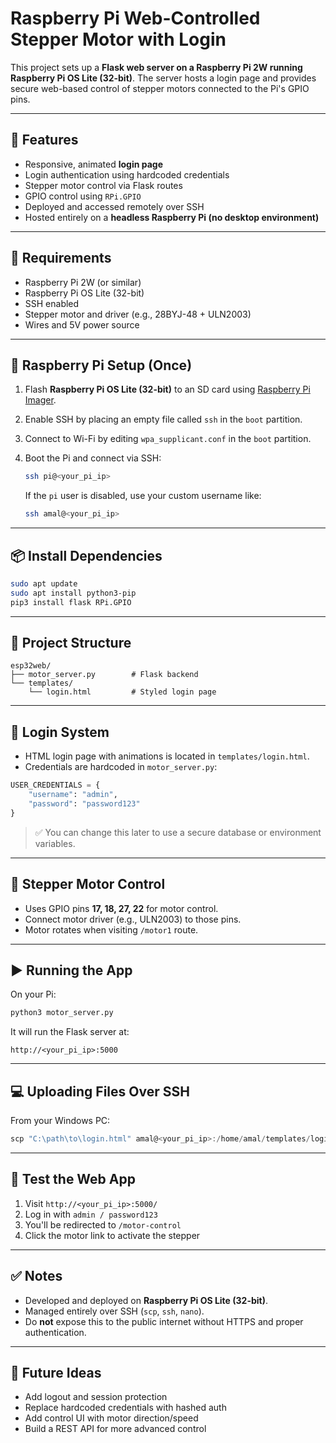 # Raspberry Pi Web-Controlled Stepper Motor with Login

This project sets up a **Flask web server on a Raspberry Pi 2W running Raspberry Pi OS Lite (32-bit)**. The server hosts a login page and provides secure web-based control of stepper motors connected to the Pi's GPIO pins.

---

## 🧰 Features

- Responsive, animated **login page**
- Login authentication using hardcoded credentials
- Stepper motor control via Flask routes
- GPIO control using `RPi.GPIO`
- Deployed and accessed remotely over SSH
- Hosted entirely on a **headless Raspberry Pi (no desktop environment)**

---

## 🧾 Requirements

- Raspberry Pi 2W (or similar)
- Raspberry Pi OS Lite (32-bit)
- SSH enabled
- Stepper motor and driver (e.g., 28BYJ-48 + ULN2003)
- Wires and 5V power source

---

## 📡 Raspberry Pi Setup (Once)

1. Flash **Raspberry Pi OS Lite (32-bit)** to an SD card using [Raspberry Pi Imager](https://www.raspberrypi.com/software/).
2. Enable SSH by placing an empty file called `ssh` in the `boot` partition.
3. Connect to Wi-Fi by editing `wpa_supplicant.conf` in the `boot` partition.
4. Boot the Pi and connect via SSH:

   ```bash
   ssh pi@<your_pi_ip>
   ```

   If the `pi` user is disabled, use your custom username like:

   ```bash
   ssh amal@<your_pi_ip>
   ```

---

## 📦 Install Dependencies

```bash
sudo apt update
sudo apt install python3-pip
pip3 install flask RPi.GPIO
```

---

## 📁 Project Structure

```
esp32web/
├── motor_server.py        # Flask backend
└── templates/
    └── login.html         # Styled login page
```

---

## 🔐 Login System

- HTML login page with animations is located in `templates/login.html`.
- Credentials are hardcoded in `motor_server.py`:

```python
USER_CREDENTIALS = {
    "username": "admin",
    "password": "password123"
}
```

> ✅ You can change this later to use a secure database or environment variables.

---

## 🔌 Stepper Motor Control

- Uses GPIO pins **17, 18, 27, 22** for motor control.
- Connect motor driver (e.g., ULN2003) to those pins.
- Motor rotates when visiting `/motor1` route.

---

## ▶️ Running the App

On your Pi:

```bash
python3 motor_server.py
```

It will run the Flask server at:

```
http://<your_pi_ip>:5000
```

---

## 💻 Uploading Files Over SSH

From your Windows PC:

```powershell
scp "C:\path\to\login.html" amal@<your_pi_ip>:/home/amal/templates/login.html
```

---

## 🧪 Test the Web App

1. Visit `http://<your_pi_ip>:5000/`
2. Log in with `admin / password123`
3. You'll be redirected to `/motor-control`
4. Click the motor link to activate the stepper

---

## ✅ Notes

- Developed and deployed on **Raspberry Pi OS Lite (32-bit)**.
- Managed entirely over SSH (`scp`, `ssh`, `nano`).
- Do **not** expose this to the public internet without HTTPS and proper authentication.

---

## 🧠 Future Ideas

- Add logout and session protection
- Replace hardcoded credentials with hashed auth
- Add control UI with motor direction/speed
- Build a REST API for more advanced control